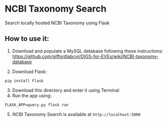 # NCBI Taxonomy Search
Search locally hosted NCBI Taxonomy using Flask

## How to use it:
1. Download and populate a MySQL database following these instructions:
https://github.com/giffordlabcvr/DIGS-for-EVEs/wiki/NCBI-taxonomy-database

2. Download Flask:
```
pip install Flask
```
3. Download this directory and enter it using Terminal
4. Run the app using:
```
FLASK_APP=query.py flask run
```
5. NCBI Taxonomy Search is available at `http://localhost:5000`
